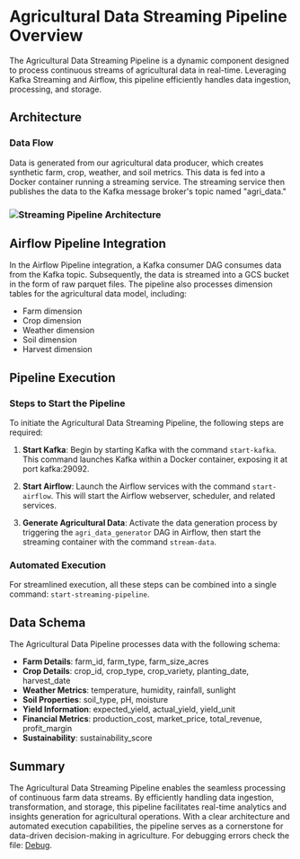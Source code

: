 # Agricultural Data Streaming Pipeline Overview

The Agricultural Data Streaming Pipeline is a dynamic component designed to process continuous streams of agricultural data in real-time. Leveraging Kafka Streaming and Airflow, this pipeline efficiently handles data ingestion, processing, and storage.

## Architecture

### Data Flow
Data is generated from our agricultural data producer, which creates synthetic farm, crop, weather, and soil metrics. This data is fed into a Docker container running a streaming service. The streaming service then publishes the data to the Kafka message broker's topic named "agri_data."

### ![Streaming Pipeline Architecture](../images/Kafka_to_gcs.png)

## Airflow Pipeline Integration

In the Airflow Pipeline integration, a Kafka consumer DAG consumes data from the Kafka topic. Subsequently, the data is streamed into a GCS bucket in the form of raw parquet files. The pipeline also processes dimension tables for the agricultural data model, including:

- Farm dimension
- Crop dimension
- Weather dimension
- Soil dimension
- Harvest dimension

## Pipeline Execution

### Steps to Start the Pipeline
To initiate the Agricultural Data Streaming Pipeline, the following steps are required:

1. **Start Kafka**: Begin by starting Kafka with the command `start-kafka`. This command launches Kafka within a Docker container, exposing it at port kafka:29092.

2. **Start Airflow**: Launch the Airflow services with the command `start-airflow`. This will start the Airflow webserver, scheduler, and related services.

3. **Generate Agricultural Data**: Activate the data generation process by triggering the `agri_data_generator` DAG in Airflow, then start the streaming container with the command `stream-data`.

### Automated Execution
For streamlined execution, all these steps can be combined into a single command: `start-streaming-pipeline`.

## Data Schema

The Agricultural Data Pipeline processes data with the following schema:

- **Farm Details**: farm_id, farm_type, farm_size_acres
- **Crop Details**: crop_id, crop_type, crop_variety, planting_date, harvest_date
- **Weather Metrics**: temperature, humidity, rainfall, sunlight
- **Soil Properties**: soil_type, pH, moisture
- **Yield Information**: expected_yield, actual_yield, yield_unit
- **Financial Metrics**: production_cost, market_price, total_revenue, profit_margin
- **Sustainability**: sustainability_score

## Summary
The Agricultural Data Streaming Pipeline enables the seamless processing of continuous farm data streams. By efficiently handling data ingestion, transformation, and storage, this pipeline facilitates real-time analytics and insights generation for agricultural operations. With a clear architecture and automated execution capabilities, the pipeline serves as a cornerstone for data-driven decision-making in agriculture. For debugging errors check the file: [Debug](../debug.md).